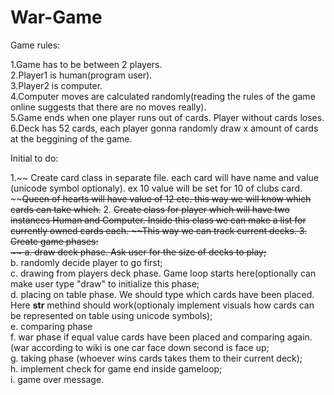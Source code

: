 # War-Game
Game rules:

1.Game has to be between 2 players.<br>
2.Player1 is human(program user).<br>
3.Player2 is computer.<br>
4.Computer moves are calculated randomly(reading the rules of the game online suggests that there are no moves really).<br>
5.Game ends when one player runs out of cards. Player without cards loses.<br>
6.Deck has 52 cards, each player gonna randomly draw x amount of cards at the beggining of the game. <br>

Initial to do:

1.~~ Create card class in separate file. each card will have name and value (unicode symbol optionaly). ex 10 value will be set for 10 of clubs card. ~~~~Queen of hearts will have value of 12 etc. this way we will know which cards can take which.~~
2. ~~Create class for player which will have two instances Human and Computer. Inside this class we can make a list for currently owned cards each. ~~~~This way we can track current decks.~~
3. Create game phases:<br> 
  ~~ a. draw deck phase. Ask user for the size of decks to play;~~<br>
   b. randomly decide player to go first;<br>
   c. drawing from players deck phase. Game loop starts here(optionally can make user type "draw" to initialize this phase;<br>
   d. placing on table phase. We should type which cards have been placed. Here __str__ methind should work(optionaly implement visuals how cards can be represented on table using unicode symbols);<br>
   e. comparing phase<br>
   f. war phase if equal value cards have been placed and comparing again.(war according to wiki is one car face down second is face up;<br>
   g. taking phase (whoever wins cards takes them to their current deck);<br>
   h. implement check for game end inside gameloop;<br>
   i. game over message.<br>
   
   
   
